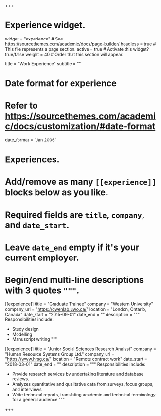 +++
# Experience widget.
widget = "experience"  # See https://sourcethemes.com/academic/docs/page-builder/
headless = true  # This file represents a page section.
active = true  # Activate this widget? true/false
weight = 40  # Order that this section will appear.

title = "Work Experience"
subtitle = ""

# Date format for experience
#   Refer to https://sourcethemes.com/academic/docs/customization/#date-format
date_format = "Jan 2006"

# Experiences.
#   Add/remove as many `[[experience]]` blocks below as you like.
#   Required fields are `title`, `company`, and `date_start`.
#   Leave `date_end` empty if it's your current employer.
#   Begin/end multi-line descriptions with 3 quotes `"""`.

[[experience]]
  title = "Graduate Trainee"
  company = "Western University"
  company_url = "https://owenlab.uwo.ca/"
  location = "London, Ontario, Canada"
  date_start = "2015-09-01"
  date_end = ""
  description = """
  Responsibilities include:

  * Study design
  * Modelling
  * Manuscript writing
  """

[[experience]]
  title = "Junior Social Sciences Research Analyst"
  company = "Human Resource Systems Group Ltd."
  company_url = "https://www.hrsg.ca/"
  location = "Remote contract work"
  date_start = "2018-03-01"
  date_end = ""
  description = """
  Responsibilities include:

  * Provide research services by undertaking literature and database reviews.
  * Analyzes quantitative and qualitative data from surveys, focus groups, and interviews
  * Write technical reports, translating academic and technical terminology for a general audience
  """


+++

